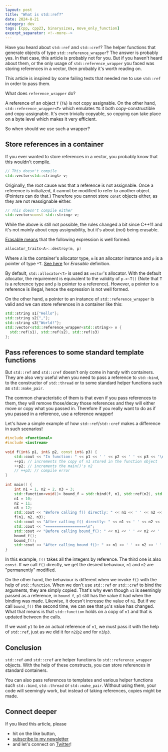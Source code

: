 ```yaml
---
layout: post
title: "What is std::ref?"
date: 2024-8-21
category: dev
tags: [cpp, cpp23, binarysizes, move_only_function]
excerpt_separator: <!--more-->
---
```

Have you heard about `std::ref` and `std::cref`? The helper functions that generate objects of type `std::reference_wrapper`? The answer is probably yes. In that case, this article is probably not for you. But if you haven't heard about them, or the only usage of `std::reference_wrapper` you faced was storing references in a vector, then probably it's worth reading on.

This article is inspired by some failing tests that needed me to use `std::ref` in order to pass them.

What does `reference_wrapper` do?

A reference of an object `T` (`T&`) is not copy assignable. On the other hand, `std::reference_wrapper<T>` which emulates `T&` it both copy-constructible and copy-assignable. It's even trivially copyable, so copying can take place on a byte level which makes it very efficient.

So when should we use such a wrapper?

## Store references in a container

If you ever wanted to store references in a vector, you probably know that this wouldn't compile.

```cpp
// This doesn't compile
std::vector<std::string&> v;
```

Originally, the root cause was that a reference is not assignable. Once a reference is initialized, it cannot be modified to refer to another object. (Pointers can do that.) Therefore you cannot store `const` objects either, as they are not reassignable either.

```cpp
// This doesn't compile either
std::vector<const std::string> v;
```

While the above is still not possible, the rules changed a bit since C++11 and it's not mainly about copy assignability, but it's about (not) being erasable.

[Erasable means](https://stackoverflow.com/a/55301228) that the following expression is well formed:

```cpp
allocator_traits<A>::destroy(m, p)
```

Where `A` is the container's allocator type, `m` is an allocator instance and `p` is a pointer of type `*T`. [See here](https://eel.is/c++draft/container.requirements#def:Cpp17Erasable_from_X) for *Erasable* definition.

By default, `std::allocator<T>` is used as `vector`'s allocator. With the default allocator, the requirement is equivalent to the validity of `p->~T()` (Note that `T` is a reference type and `p` is pointer to a reference). However, a pointer to a reference is illegal, hence the expression is not well formed.

On the other hand, a pointer to an instance of `std::reference_wrapper` is valid and we can store references in a container like this:

```cpp
std::string s1{"Hello"};
std::string s2{","};
std::string s3{"World!"};
std::vector<std::reference_wrapper<std::string>> v {
  std::ref(s1), std::ref(s2), std::ref(s3)
};    
```

## Pass references to some standard template functions

But `std::ref` and `std::cref` doesn't only come in handy with containers. They are also very useful when you need to pass a reference to `std::bind`, to the constructor of `std::thread` or to some standard helper functions such as `std::make_pair`.

The common characteristic of them is that even if you pass references to them, they will remove those/decay those references and they will either move or copy what you passed in. Therefore if you really want to do as if you passed in a reference, use a reference wrapper!

Let's have a simple example of how `std::ref`/`std::cref` makes a difference in such scenarios!

```cpp
#include <functional>
#include <iostream>
 
void f(int& p1, int& p2, const int& p3) {
    std::cout << "In function: " << p1 << ' ' << p2 << ' ' << p3 << '\n';
    ++p1; // increments the copy of n1 stored in the function object
    ++p2; // increments the main()'s n2
    // ++p3; // compile error
}
 
int main() {
    int n1 = 1, n2 = 2, n3 = 3;
    std::function<void()> bound_f = std::bind(f, n1, std::ref(n2), std::cref(n3));
    n1 = 10;
    n2 = 11;
    n3 = 12;
    std::cout << "Before calling f() directly: " << n1 << ' ' << n2 << ' ' << n3 << '\n';
    f(n1, n2, n3);
    std::cout << "After calling f() directly: " << n1 << ' ' << n2 << ' ' << n3 << '\n';
    std::cout << "==================\n";
    std::cout << "Before calling bound_f(): " << n1 << ' ' << n2 << ' ' << n3 << '\n';
    bound_f();
    bound_f();
    std::cout << "After calling bound_f(): " << n1 << ' ' << n2 << ' ' << n3 << '\n';
}
```

In this example, `f()` takes all the integers by reference. The third one is also `const`. If we call `f()` directly, we get the desired behaviour, `n1` and `n2` are "permanently" modified.

On the other hand, the behaviour is different when we invoke `f()` with the help of `std::function`. When we don't use `std::ref` or `std::cref` to bind the arguments, they are simply copied. That's why even though `n1` is seemingly passed as a reference, in `bound_f`, `p1` still has the value it had when the binding was made. Likewise, it doesn't increase the value of `n1`. But if we call `bound_f()` the second time, we can see that `p1`'s value has changed. What that means is that `std::function` holds on a copy of `n1` and that is updated between the calls.

If we want `p1` to be an actual reference of `n1`, we must pass it with the help of `std::ref`, just as we did it for `n2`/`p2` and for `n3`/`p3`.

## Conclusion

`std::ref` and `std::cref` are helper functions to `std::reference_wrapper` objects. With the help of these constructs, you can store references in standard containers.

You can also pass references to templates and various helper functions such `std::bind`, `std::thread` or `std::make_pair`. Without using them, your code will seemingly work, but instead of taking references, copies might be made.

## Connect deeper

If you liked this article, please 
- hit on the like button,  
- [subscribe to my newsletter](http://eepurl.com/gvcv1j) 
- and let's connect on [Twitter](https://twitter.com/SandorDargo)!


